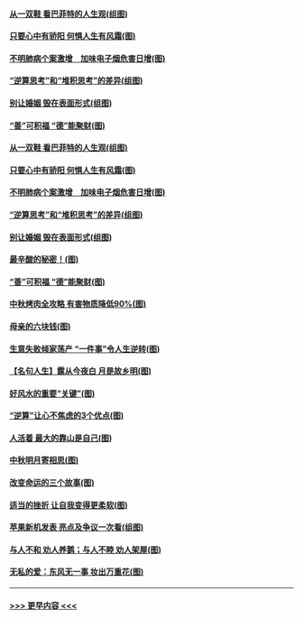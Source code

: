#### [从一双鞋 看巴菲特的人生观(组图)](../pages/p8/907311.md?t=09141522) 
#### [只要心中有骄阳 何惧人生有风霜(图)](../pages/p8/907320.md?t=09141522) 
#### [不明肺病个案激增　加味电子烟危害日增(图)](../pages/p8/907307.md?t=09141522) 
#### [“逆算思考”和“堆积思考”的差异(组图)](../pages/p8/907229.md?t=09141522) 
#### [别让婚姻 毁在表面形式(组图)](../pages/p8/907118.md?t=09141522) 
#### [“善”可积福 “德”能聚财(图)](../pages/p8/906906.md?t=09141522) 
#### [从一双鞋 看巴菲特的人生观(组图)](../pages/p8/907311.md?t=09141522) 
#### [只要心中有骄阳 何惧人生有风霜(图)](../pages/p8/907320.md?t=09141522) 
#### [不明肺病个案激增　加味电子烟危害日增(图)](../pages/p8/907307.md?t=09141522) 
#### [“逆算思考”和“堆积思考”的差异(组图)](../pages/p8/907229.md?t=09141522) 
#### [别让婚姻 毁在表面形式(组图)](../pages/p8/907118.md?t=09141522) 
#### [最辛酸的秘密！(图)](../pages/p8/906327.md?t=09141522) 
#### [“善”可积福 “德”能聚财(图)](../pages/p8/906906.md?t=09141522) 
#### [中秋烤肉全攻略 有害物质降低90%(图)](../pages/p8/907227.md?t=09141522) 
#### [母亲的六块钱(图)](../pages/p8/907107.md?t=09141522) 
#### [生意失败倾家荡产 “一件事”令人生逆转(图)](../pages/p8/907101.md?t=09141522) 
#### [【名句人生】露从今夜白 月是故乡明(图)](../pages/p8/906558.md?t=09141522) 
#### [好风水的重要“关键”(图)](../pages/p8/907087.md?t=09141522) 
#### [“逆算”让心不焦虑的3个优点(图)](../pages/p8/907070.md?t=09141522) 
#### [人活着 最大的靠山是自己(图)](../pages/p8/906329.md?t=09141522) 
#### [中秋明月寄相思(图)](../pages/p8/906932.md?t=09141522) 
#### [改变命运的三个故事(图)](../pages/p8/906257.md?t=09141522) 
#### [适当的挫折 让自我变得更柔软(图)](../pages/p8/906984.md?t=09141522) 
#### [苹果新机发表 亮点及争议一次看(组图)](../pages/p8/906967.md?t=09141522) 
#### [与人不和 劝人养鹅；与人不睦 劝人架屋(图)](../pages/p8/906905.md?t=09141522) 
#### [无私的爱：东风无一事 妆出万重花(图)](../pages/p8/906862.md?t=09141522) 

----
#### [ >>> 更早内容 <<< ](../indexes/p8-earlier.md)
